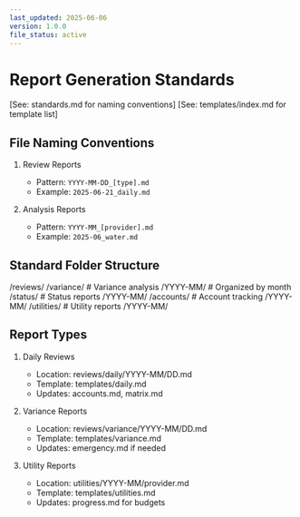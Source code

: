 ```yaml
---
last_updated: 2025-06-06
version: 1.0.0
file_status: active
---
```


# Report Generation Standards

[See: standards.md for naming conventions]
[See: templates/index.md for template list]

## File Naming Conventions
1. Review Reports
   - Pattern: `YYYY-MM-DD_[type].md`
   - Example: `2025-06-21_daily.md`

2. Analysis Reports
   - Pattern: `YYYY-MM_[provider].md`
   - Example: `2025-06_water.md`

## Standard Folder Structure
/reviews/
  /variance/     # Variance analysis
    /YYYY-MM/    # Organized by month
  /status/       # Status reports
    /YYYY-MM/
  /accounts/     # Account tracking
    /YYYY-MM/
  /utilities/    # Utility reports
    /YYYY-MM/

## Report Types
1. Daily Reviews
   - Location: reviews/daily/YYYY-MM/DD.md
   - Template: templates/daily.md
   - Updates: accounts.md, matrix.md

2. Variance Reports
   - Location: reviews/variance/YYYY-MM/DD.md
   - Template: templates/variance.md
   - Updates: emergency.md if needed

3. Utility Reports
   - Location: utilities/YYYY-MM/provider.md
   - Template: templates/utilities.md
   - Updates: progress.md for budgets